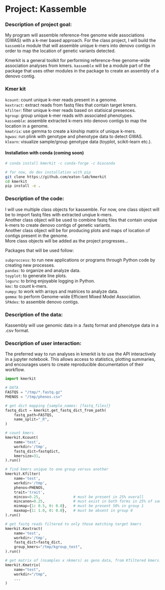 # Project: Kassemble 

### Description of project goal:
My program will assemble reference-free genome wide associations (GWAS) with a k-mer based approach. For the class project, I will build the `kassemble` module that will assemble unique k-mers into denovo contigs in order to map the location of genetic variants detected.  

Kmerkit is a general toolkit for performing reference-free genome-wide association analyses from kmers. `kassemble` will be a module part of the package that uses other modules in the package to create an assembly of a denovo contig. 

### Kmer kit
`kcount`: count unique k-mer reads present in a genome.\
`kextract`: extract reads from fastq files that contain target kmers.\
`kfilter`: filter unique k-mer reads based on statisical presences.\
`kgroup`: group unique k-mer reads with associated phenotypes.\
`kassemble`: assemble extracted k-mers into denovo contigs to map the location in a genome.\
`kmatrix`: use gemma to create a kinship matrix of unique k-mers.\
`kgwas`: run plink with genotype and phenotype data to detect GWAS.\
`klearn`: visualize sample/group genotype data (toyplot, scikit-learn etc.).

#### Installation with conda (coming soon)
```bash
# conda install kmerkit -c conda-forge -c bioconda

# for now, do dev installation with pip
git clone https://github.com/eaton-lab/kmerkit
cd kmerkit
pip install -e .
```

### Description of the code:
  
I will use multiple class objects for kassemble. For now, one class object will be to import fastq files with extracted unqiue k-mers.\
Another class object will be used to combine fastq files that contain unqiue k-mers to create denovo contigs of genetic variants.\
Another class object will be for producing plots and maps of location of contigs present in the genome.\
More class objects will be added as the project progresses...

Packages that will be used follow: 

`subproccess`: to run new applications or programs through Python code by creating new processes.\
`pandas`: to organize and analyze data.\
`toyplot`: to generate line plots.\
`loguru`: to bring enjoyable logging in Python.\
`kmc`: to count k-mers.\
`numpy`: to work with arrays and matrices to analyze data.\
`gemma`: to perform Genome-wide Efficient Mixed Model Association.\
`SPAdes`: to assemble denovo contigs. 

### Description of the data:
Kassembly will use genomic data in a .fastq format and phenotype data in a .csv format. 

### Description of user interaction:
The preferred way to run analyses in kmerkit is to use the API interactively in a jupyter notebook. This allows access to statistics, plotting summaries, and encourages users to create reproducible documentation of their workflow.

```python
import kmerkit  

# DATA
FASTQS = "/tmp/*.fastq.gz"
PHENOS = "/tmp/phenos.csv"

# get dict mapping {sample_names: [fastq_files]}
fastq_dict = kmerkit.get_fastq_dict_from_path(
    fastq_path=FASTQS, 
    name_split="_R",
)

# count kmers
kmerkit.Kcount(
    name='test', 
    workdir='/tmp', 
    fastq_dict=fastqdict,
    kmersize=31,
).run()

# find kmers unique to one group versus another
kmerkit.Kfilter(
    name='test', 
    workdir='/tmp', 
    phenos=PHENOS,
    trait='trait',
    mincov=0.25,               # must be present in 25% overall
    mincanon=0.25,             # must exist in both forms in 25% of samples where present.
    minmap={1: 0.5, 0: 0.0},   # must be present 50% in group 1
    maxmap={1: 1.0, 0: 0.0},   # must be absent in group 0
).run()

# get fastq reads filtered to only those matching target kmers
kmerkit.Kextract(
    name='test',
    workdir='/tmp',
    fastq_dict=fastq_dict,
    group_kmers="/tmp/kgroup_test",
).run()  

# get matrix of (nsamples x nkmers) as geno data, from Kfiltered kmers.
kmerkit.Kmatrix(
    name="test",
    workdir="/tmp",
    ...
)
```
